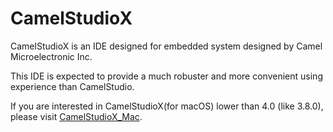 # CamelStudioX

CamelStudioX is an IDE designed for embedded system designed by Camel Microelectronic Inc.

This IDE is expected to provide a much robuster and more convenient using experience than CamelStudio.

If you are interested in CamelStudioX(for macOS) lower than 4.0 (like 3.8.0), please visit [CamelStudioX_Mac](https://github.com/daizhirui/CamelStudioX_Mac).
